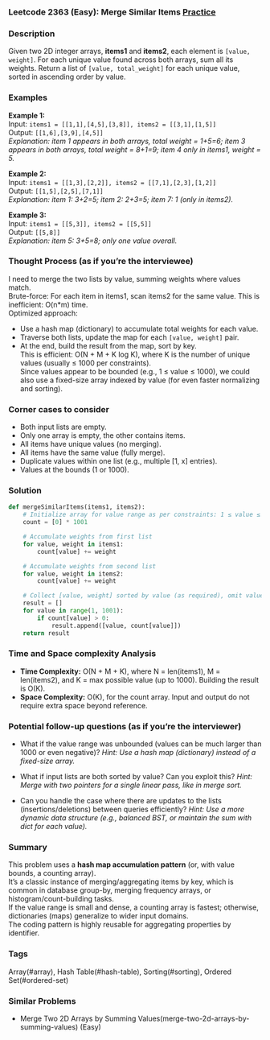 ### Leetcode 2363 (Easy): Merge Similar Items [Practice](https://leetcode.com/problems/merge-similar-items)

### Description  
Given two 2D integer arrays, **items1** and **items2**, each element is `[value, weight]`. For each unique value found across both arrays, sum all its weights. Return a list of `[value, total_weight]` for each unique value, sorted in ascending order by value.

### Examples  

**Example 1:**  
Input: `items1 = [[1,1],[4,5],[3,8]], items2 = [[3,1],[1,5]]`  
Output: `[[1,6],[3,9],[4,5]]`  
*Explanation: item 1 appears in both arrays, total weight = 1+5=6; item 3 appears in both arrays, total weight = 8+1=9; item 4 only in items1, weight = 5.*

**Example 2:**  
Input: `items1 = [[1,3],[2,2]], items2 = [[7,1],[2,3],[1,2]]`  
Output: `[[1,5],[2,5],[7,1]]`  
*Explanation: item 1: 3+2=5; item 2: 2+3=5; item 7: 1 (only in items2).*

**Example 3:**  
Input: `items1 = [[5,3]], items2 = [[5,5]]`  
Output: `[[5,8]]`  
*Explanation: item 5: 3+5=8; only one value overall.*

### Thought Process (as if you’re the interviewee)  
I need to merge the two lists by value, summing weights where values match.  
Brute-force: For each item in items1, scan items2 for the same value. This is inefficient: O(n\*m) time.  
Optimized approach:  
- Use a hash map (dictionary) to accumulate total weights for each value.
- Traverse both lists, update the map for each `[value, weight]` pair.
- At the end, build the result from the map, sort by key.  
This is efficient: O(N + M + K log K), where K is the number of unique values (usually ≤ 1000 per constraints).  
Since values appear to be bounded (e.g., 1 ≤ value ≤ 1000), we could also use a fixed-size array indexed by value (for even faster normalizing and sorting).

### Corner cases to consider  
- Both input lists are empty.
- Only one array is empty, the other contains items.
- All items have unique values (no merging).
- All items have the same value (fully merge).
- Duplicate values within one list (e.g., multiple [1, x] entries).
- Values at the bounds (1 or 1000).

### Solution

```python
def mergeSimilarItems(items1, items2):
    # Initialize array for value range as per constraints: 1 ≤ value ≤ 1000, so index up to 1000
    count = [0] * 1001

    # Accumulate weights from first list
    for value, weight in items1:
        count[value] += weight

    # Accumulate weights from second list
    for value, weight in items2:
        count[value] += weight

    # Collect [value, weight] sorted by value (as required), omit value=0
    result = []
    for value in range(1, 1001):
        if count[value] > 0:
            result.append([value, count[value]])
    return result
```

### Time and Space complexity Analysis  

- **Time Complexity:** O(N + M + K), where N = len(items1), M = len(items2), and K = max possible value (up to 1000). Building the result is O(K).
- **Space Complexity:** O(K), for the count array. Input and output do not require extra space beyond reference.

### Potential follow-up questions (as if you’re the interviewer)  

- What if the value range was unbounded (values can be much larger than 1000 or even negative)?
  *Hint: Use a hash map (dictionary) instead of a fixed-size array.*

- What if input lists are both sorted by value? Can you exploit this?
  *Hint: Merge with two pointers for a single linear pass, like in merge sort.*

- Can you handle the case where there are updates to the lists (insertions/deletions) between queries efficiently?
  *Hint: Use a more dynamic data structure (e.g., balanced BST, or maintain the sum with dict for each value).*

### Summary
This problem uses a **hash map accumulation pattern** (or, with value bounds, a counting array).  
It’s a classic instance of merging/aggregating items by key, which is common in database group-by, merging frequency arrays, or histogram/count-building tasks.    
If the value range is small and dense, a counting array is fastest; otherwise, dictionaries (maps) generalize to wider input domains.  
The coding pattern is highly reusable for aggregating properties by identifier.

### Tags
Array(#array), Hash Table(#hash-table), Sorting(#sorting), Ordered Set(#ordered-set)

### Similar Problems
- Merge Two 2D Arrays by Summing Values(merge-two-2d-arrays-by-summing-values) (Easy)